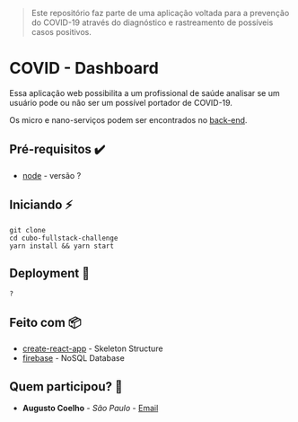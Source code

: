 > Este repositório faz parte de uma aplicação voltada para a prevenção do COVID-19 através do diagnóstico e rastreamento de possíveis casos positivos.

# COVID - Dashboard

Essa aplicação web possibilita a um profissional de saúde analisar se um usuário pode ou não ser um possível portador de COVID-19.

Os micro e nano-serviços  podem ser encontrados no [back-end](https://github.com/cordeiro2020/covid-back).

## Pré-requisitos :heavy_check_mark:

* [node](https://nodejs.org/en/) - versão ?

## Iniciando :zap:
    git clone 
    cd cubo-fullstack-challenge
    yarn install && yarn start

## Deployment :rocket:

    ?

## Feito com :package:

* [create-react-app](https://github.com/facebook/create-react-app) - Skeleton Structure
* [firebase](https://www.npmjs.com/package/firebase) - NoSQL Database

## Quem participou? :busts_in_silhouette:

* **Augusto Coelho** - *São Paulo* - [Email](mailto:augustocoelhohenriques@gmail.com.br)
